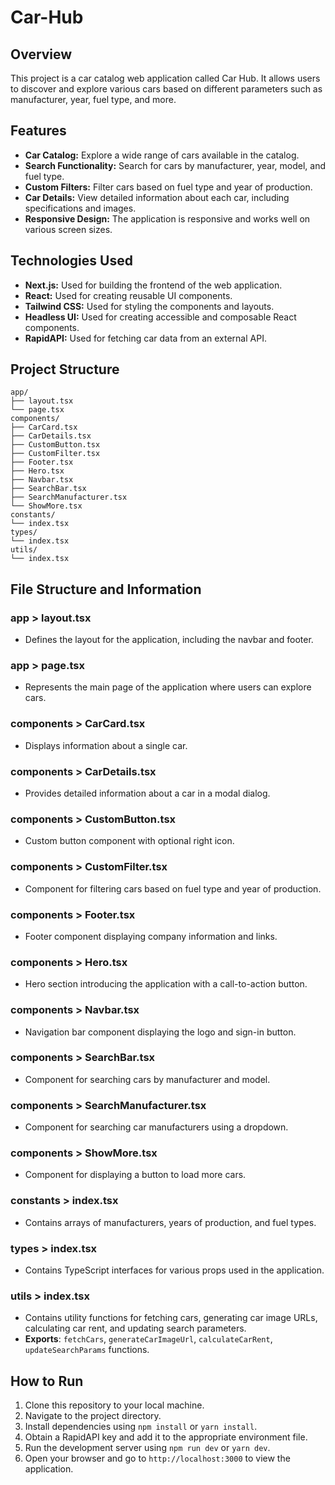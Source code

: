 # Car-Hub

## Overview

This project is a car catalog web application called Car Hub. It allows users to discover and explore various cars based on different parameters such as manufacturer, year, fuel type, and more.

## Features

- **Car Catalog:** Explore a wide range of cars available in the catalog.
- **Search Functionality:** Search for cars by manufacturer, year, model, and fuel type.
- **Custom Filters:** Filter cars based on fuel type and year of production.
- **Car Details:** View detailed information about each car, including specifications and images.
- **Responsive Design:** The application is responsive and works well on various screen sizes.

## Technologies Used

- **Next.js:** Used for building the frontend of the web application.
- **React:** Used for creating reusable UI components.
- **Tailwind CSS:** Used for styling the components and layouts.
- **Headless UI:** Used for creating accessible and composable React components.
- **RapidAPI:** Used for fetching car data from an external API.

## Project Structure
```
app/
├── layout.tsx
└── page.tsx
components/
├── CarCard.tsx
├── CarDetails.tsx
├── CustomButton.tsx
├── CustomFilter.tsx
├── Footer.tsx
├── Hero.tsx
├── Navbar.tsx
├── SearchBar.tsx
├── SearchManufacturer.tsx
└── ShowMore.tsx
constants/
└── index.tsx
types/
└── index.tsx
utils/
└── index.tsx
```

## File Structure and Information

### app > layout.tsx

- Defines the layout for the application, including the navbar and footer.

### app > page.tsx

- Represents the main page of the application where users can explore cars.

### components > CarCard.tsx

- Displays information about a single car.

### components > CarDetails.tsx

- Provides detailed information about a car in a modal dialog.

### components > CustomButton.tsx

- Custom button component with optional right icon.

### components > CustomFilter.tsx

- Component for filtering cars based on fuel type and year of production.

### components > Footer.tsx

- Footer component displaying company information and links.

### components > Hero.tsx

- Hero section introducing the application with a call-to-action button.

### components > Navbar.tsx

- Navigation bar component displaying the logo and sign-in button.

### components > SearchBar.tsx

- Component for searching cars by manufacturer and model.

### components > SearchManufacturer.tsx

- Component for searching car manufacturers using a dropdown.

### components > ShowMore.tsx

- Component for displaying a button to load more cars.

### constants > index.tsx

- Contains arrays of manufacturers, years of production, and fuel types.

### types > index.tsx

- Contains TypeScript interfaces for various props used in the application.

### utils > index.tsx

- Contains utility functions for fetching cars, generating car image URLs, calculating car rent, and updating search parameters.
- **Exports**: `fetchCars`, `generateCarImageUrl`, `calculateCarRent`, `updateSearchParams` functions.


## How to Run

1. Clone this repository to your local machine.
2. Navigate to the project directory.
3. Install dependencies using `npm install` or `yarn install`.
4. Obtain a RapidAPI key and add it to the appropriate environment file.
5. Run the development server using `npm run dev` or `yarn dev`.
6. Open your browser and go to `http://localhost:3000` to view the application.
